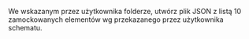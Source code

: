 We wskazanym przez użytkownika folderze, utwórz plik JSON z listą 10 zamockowanych elementów wg przekazanego przez użytkownika schematu.